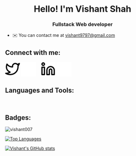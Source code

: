 <h1 align="center">Hello! I'm Vishant Shah</h1>
<h3 align="center">Fullstack Web developer</h3>

<!-- - 🌐  See my portfolio at https://kartik-p-patel.vercel.app/ -->

- ✉️ You can contact me at [vishant9797@gmail.com](mailto:vishant9797@gmail.com)
  &nbsp;
  &nbsp;

## Connect with me:

[![website](./img/twitter-light.svg)](https://twitter.com/VishantShah10#gh-light-mode-only)
[![website](./img/twitter-dark.svg)](https://twitter.com/VishantShah10#gh-dark-mode-only)
&nbsp;&nbsp;
[![website](./img/linkedin-light.svg)](https://www.linkedin.com/in/thevishantshah/#gh-light-mode-only)
[![website](./img/linkedin-dark.svg)](https://www.linkedin.com/in/thevishantshah/#gh-dark-mode-only)
&nbsp;&nbsp;

## Languages and Tools:

<img align="left" alt=""  src = "https://img.shields.io/badge/C%2B%2B-00599C?style=for-the-badge&logo=c%2B%2B&logoColor=white" />
<img align="left" alt=""  src = "https://img.shields.io/badge/HTML5-E34F26?style=for-the-badge&logo=html5&logoColor=white" />
<img align="left" alt=""  src = "https://img.shields.io/badge/CSS3-1572B6?style=for-the-badge&logo=css3&logoColor=white" />
<img align="left" alt=""  src = "https://img.shields.io/badge/JavaScript-323330?style=for-the-badge&logo=javascript&logoColor=F7DF1E" />
<img align="left" alt=""  src = "https://img.shields.io/badge/Django-092E20?style=for-the-badge&logo=django&logoColor=green" />
<img align="left" alt=""  src = "https://img.shields.io/badge/django%20rest-ff1709?style=for-the-badge&logo=django&logoColor=white" />
<img align="left" alt=""  src = "https://img.shields.io/badge/firebase-ffca28?style=for-the-badge&logo=firebase&logoColor=black" />
<img align="left" alt=""  src = "https://img.shields.io/badge/React-20232A?style=for-the-badge&logo=react&logoColor=61DAFB" />
<img align="left" alt=""  src = "https://img.shields.io/badge/Node.js-339933?style=for-the-badge&logo=nodedotjs&logoColor=white" />
<img align="left" alt=""  src = "https://img.shields.io/badge/firebase-ffca28?style=for-the-badge&logo=firebase&logoColor=black" />
<img align="left" alt=""  src = "https://img.shields.io/badge/Bootstrap-563D7C?style=for-the-badge&logo=bootstrap&logoColor=white" />
<img align="left" alt=""  src = "https://img.shields.io/badge/Heroku-430098?style=for-the-badge&logo=heroku&logoColor=white" />
<img align="left" alt=""  src = "https://img.shields.io/badge/Vercel-000000?style=for-the-badge&logo=vercel&logoColor=white" />
<img align="left" alt=""  src = "https://img.shields.io/badge/Visual_Studio-5C2D91?style=for-the-badge&logo=visual%20studio&logoColor=white" />

&nbsp;

## Badges:

 <img src="https://komarev.com/ghpvc/?username=vishant007&label=Profile%20views&color=58befe&style=flat" img-align="left" alt="vishant007" />

<a href="https://github.com/vishant007" align="left"><img src="https://github-readme-stats.vercel.app/api/top-langs/?username=vishant007&&layout=compact&langs_count=10&title_color=6366f1&text_color=ffffff&icon_color=3382ed&bg_color=1c1917&hide_border=true&locale=en&custom_title=Top%20%Languages" alt="Top Languages" /></a>

<a href="http://www.github.com/vishant007"><img src="https://github-readme-stats.vercel.app/api?username=vishant007&show_icons=true&hide=stars,prs,issues,&count_private=true&title_color=6366f1&text_color=ffffff&icon_color=3382ed&bg_color=1c1917&hide_border=true&show_icons=true" alt="Vishant's GitHub stats" /></a>



<br /><br />
